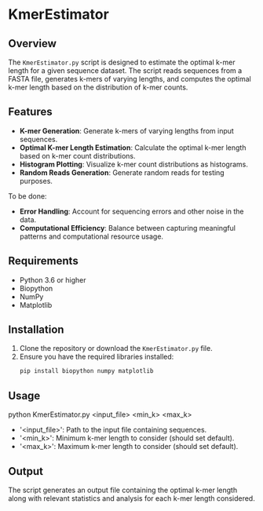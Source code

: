 # KmerEstimator

## Overview

The `KmerEstimator.py` script is designed to estimate the optimal k-mer length for a given sequence dataset. The script reads sequences from a FASTA file, generates k-mers of varying lengths, and computes the optimal k-mer length based on the distribution of k-mer counts.

## Features

- **K-mer Generation**: Generate k-mers of varying lengths from input sequences.
- **Optimal K-mer Length Estimation**: Calculate the optimal k-mer length based on k-mer count distributions.
- **Histogram Plotting**: Visualize k-mer count distributions as histograms.
- **Random Reads Generation**: Generate random reads for testing purposes.

To be done:
- **Error Handling**: Account for sequencing errors and other noise in the data.
- **Computational Efficiency**: Balance between capturing meaningful patterns and computational resource usage.

## Requirements

- Python 3.6 or higher
- Biopython
- NumPy
- Matplotlib

## Installation

1. Clone the repository or download the `KmerEstimator.py` file.
2. Ensure you have the required libraries installed:
   ```bash
   pip install biopython numpy matplotlib

## Usage

python KmerEstimator.py <input_file> <min_k> <max_k>

- '<input_file>': Path to the input file containing sequences.
- '<min_k>': Minimum k-mer length to consider (should set default).
- '<max_k>': Maximum k-mer length to consider (should set default).

## Output 

The script generates an output file containing the optimal k-mer length along with relevant statistics and analysis for each k-mer length considered.

